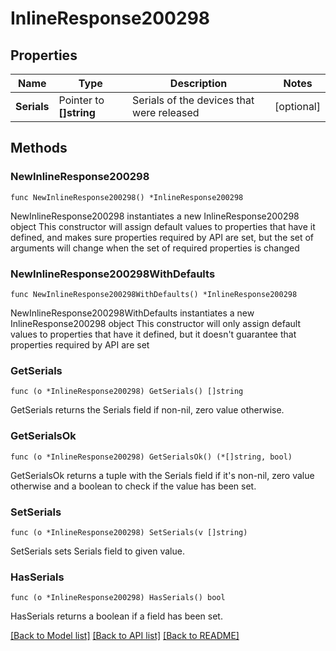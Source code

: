 # InlineResponse200298

## Properties

Name | Type | Description | Notes
------------ | ------------- | ------------- | -------------
**Serials** | Pointer to **[]string** | Serials of the devices that were released | [optional] 

## Methods

### NewInlineResponse200298

`func NewInlineResponse200298() *InlineResponse200298`

NewInlineResponse200298 instantiates a new InlineResponse200298 object
This constructor will assign default values to properties that have it defined,
and makes sure properties required by API are set, but the set of arguments
will change when the set of required properties is changed

### NewInlineResponse200298WithDefaults

`func NewInlineResponse200298WithDefaults() *InlineResponse200298`

NewInlineResponse200298WithDefaults instantiates a new InlineResponse200298 object
This constructor will only assign default values to properties that have it defined,
but it doesn't guarantee that properties required by API are set

### GetSerials

`func (o *InlineResponse200298) GetSerials() []string`

GetSerials returns the Serials field if non-nil, zero value otherwise.

### GetSerialsOk

`func (o *InlineResponse200298) GetSerialsOk() (*[]string, bool)`

GetSerialsOk returns a tuple with the Serials field if it's non-nil, zero value otherwise
and a boolean to check if the value has been set.

### SetSerials

`func (o *InlineResponse200298) SetSerials(v []string)`

SetSerials sets Serials field to given value.

### HasSerials

`func (o *InlineResponse200298) HasSerials() bool`

HasSerials returns a boolean if a field has been set.


[[Back to Model list]](../README.md#documentation-for-models) [[Back to API list]](../README.md#documentation-for-api-endpoints) [[Back to README]](../README.md)



